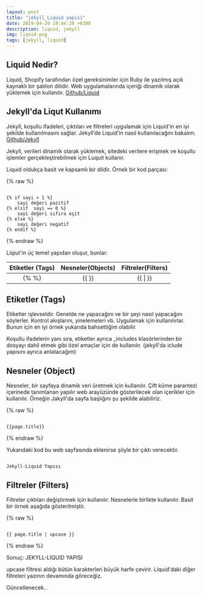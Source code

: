 ```yaml
---
layout: post
title: "jekyll_Liquid yapisi"
date: 2019-04-20 19:44:20 +0300
description: liquid, jekyll
img: liquid.png 
tags: [jekyll, liquid]
---
```


## Liquid Nedir?

Liquid, Shopify tarafından özel gereksinimler için Ruby ile yazılmış açık kaynaklı bir şablon dilidir. Web uygulamalarında içeriği dinamik olarak yüklemek için kullanılır.
[Github/Liquid](https://github.com/Shopify/liquid)

## Jekyll'da Liqut Kullanımı

 Jekyll, koşullu ifadeleri, çıktıları ve filtreleri uygulamak için Liquid'in en iyi şekilde kullanılmasını sağlar. Jekyll’de Liquid’in nasıl kullanılacağını bakalım.
[Github/Jekyll](https://github.com/jekyll/jekyll)

 Jekyll, verileri dinamik olarak yüklemek, sitedeki verilere erişmek ve koşullu işlemler gerçekleştirebilmek için Luquit kullanır.

Liquid oldukça  basit ve kapsamlı bir dildir. Örnek bir kod parçası:

{% raw %}

```

{% if sayi > 1 %}
    sayi değeri pazitif
{% elsif  sayi == 0 %}
    sayi değeri sıfıra eşit
{% else %}
    sayi değeri negatif
{% endif %}

```

{% endraw %}

Liqiut'in  üç temel yapıdan oluşur, bunlar:


| Etiketler (Tags)  | Nesneler(Objects) | Filtreler(Filters) |
|:----------------:|:-----------------:|:------------------:|
|       {% %}      |      {{ }}         |      {{  \| }}     |


## Etiketler (Tags)

Etiketler işlevseldir. Genelde ne yapacağını ve bir şeyi nasıl yapacağını söylerler. Kontrol akışlarını, yinelemeleri vb. Uygulamak için kullanılırlar. Bunun için en iyi örnek yukarıda bahsettiğim olabilir.

Koşullu ifadelerin yanı sıra, etiketler ayrıca _includes klasörlerinden bir dosyayı dahil etmek gibi özel amaçlar için de kullanılır. (jekyll'da iclude yapısını ayrıca anlatacağım)

## Nesneler (Object)

Nesneler, bir sayfaya dinamik veri üretmek için kullanılır. Çift küme parantezi içerinede tanımlanan yapılır web arayüzünde gösterilecek olan içerikler için kullanılır. Örneğin Jakyll'da sayfa başlığını şu şekilde alabiliriz.

{% raw %}

```

{{page.title}}

```
{% endraw %}

Yukarıdaki kod bu web sayfasında eklenirse şöyle bir çıktı verecektir.

```

Jekyll-Liquid Yapısı

```

## Filtreler (Filters)

Filtreler çıktıları değiştirmek için kullanılır. Nesnelerle birlikte kullanılır. Basit bir örnek aşağıda gösterilmiştir.

{% raw %}

```

{{ page.title | upcase }}

```

{% endraw %}

Sonuç:
JEKYLL-LIQUID YAPISI

upcase filtresi aldığı bütün karakterleri büyük harfe çevirir.
Liquid'daki diğer filtreleri  yazının devamında göreceğiz.

Güncellenecek..

